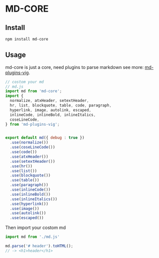 # MD-CORE


## Install

```bash
npm install md-core
```

## Usage

md-core is just a core, need plugins to parse markdown
see more: [md-plugins-vig](https://github.com/Val-istar-Guo/md-plugins-vig).

```javascript
// costom your md
// md.js
import md from 'md-core';
import {
  normalize, atxHeader, setextHeader,
  hr, list, blockquote, table, code, paragraph,
  hyperlink, image, autolink, escaped,
  inlineCode, inlineBold, inlineItalics,
  coseLineCode,
} from 'md-plugins-vig';


export default md({ debug : true })
  .use(normalize())
  .use(coseLineCode())
  .use(code())
  .use(atxHeader())
  .use(setextHeader())
  .use(hr())
  .use(list())
  .use(blockquote())
  .use(table())
  .use(paragraph())
  .use(inlineCode())
  .use(inlineBold())
  .use(inlineItalics())
  .use(hyperlink())
  .use(image())
  .use(autolink())
  .use(escaped())
```

Then import your costom md

```javascript
import md from './md.js'

md.parse('# header').toHTML();
// -> <h1>header</h1>
```
